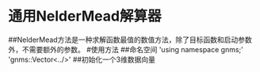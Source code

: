 # 通用NelderMead解算器
##NelderMead方法是一种求解函数最值的数值方法，除了目标函数和启动参数外，不需要额外的参数。
#使用方法
##命名空间
'using namespace gnms;'
'gnms::Vector<../>'
##初始化一个3维数据向量
